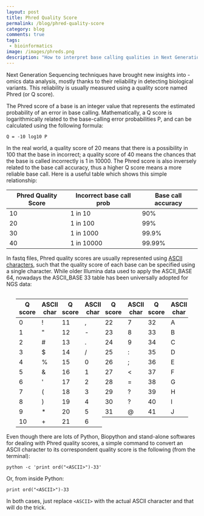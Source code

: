 ```yaml
---
layout: post
title: Phred Quality Score
permalink: /blog/phred-quality-score
category: blog
comments: true
tags: 
 - bioinformatics
image: /images/phreds.png
description: "How to interpret base calling qualities in Next Generation Sequencing data."
---
```


Next Generation Sequencing techniques have brought new insights into -omics data analysis, mostly thanks to their reliability in detecting biological variants. This reliability is usually measured using a quality score named Phred (or Q score).  

The Phred score of a base is an integer value that represents the estimated probability of an error in base calling. Mathematically, a Q score is logarithmically related to the base-calling error probabilities P, and can be calculated using the following formula:  

```
Q = -10 log10 P
```  

In the real world, a quality score of 20 means that there is a possibility in 100 that the base in incorrect; a quality score of 40 means the chances that the base is called incorrectly is 1 in 10000. The Phred score is also inversely related to the base call accuracy, thus a higher Q score means a more reliable base call. Here is a useful table which shows this simple relationship:  

Phred Quality Score | Incorrect base call prob | Base call accuracy 
--- | --- | --- 
10 | 1 in 10 | 90% 
20 | 1 in 100 | 99% 
30 | 1 in 1000 | 99.9% 
40 | 1 in 10000 | 99.99% 

In fastq files, Phred quality scores are usually represented using [ASCII characters](https://en.wikipedia.org/wiki/ASCII), such that the quality score of each base can be specified using a single character. While older Illumina data used to apply the ASCII_BASE 64, nowadays the ASCII_BASE 33 table has been universally adopted for NGS data:  


<div style="width: 100%">
<div style="width: 5%; float: left;">&nbsp;</div>
<div style="width: 22.5%; float: left;">
<table>
<thead>
<tr>
<th>Q score</th>
<th>ASCII char</th>
</tr>
</thead>
<tbody>
<tr>
<td>0</td>
<td>!</td>
</tr>
<tr>
<td>1</td>
<td>"</td>
</tr>
<tr>
<td>2</td>
<td>#</td>
</tr>
<tr>
<td>3</td>
<td>$</td>
</tr>
<tr>
<td>4</td>
<td>%</td>
</tr>
<tr>
<td>5</td>
<td>&amp;</td>
</tr>
<tr>
<td>6</td>
<td>'</td>
</tr>
<tr>
<td>7</td>
<td>(</td>
</tr>
<tr>
<td>8</td>
<td>)</td>
</tr>
<tr>
<td>9</td>
<td>*</td>
</tr>
<tr>
<td>10</td>
<td>+</td>
</tr>
</tbody>
</table>
</div>
<div style="width: 22.5%; float: left;">
<table>
<thead>
<tr>
<th>Q score</th>
<th>ASCII char</th>
</tr>
</thead>
<tbody>
<tr>
<td>11</td>
<td>,</td>
</tr>
<tr>
<td>12</td>
<td>-</td>
</tr>
<tr>
<td>13</td>
<td>.</td>
</tr>
<tr>
<td>14</td>
<td>/</td>
</tr>
<tr>
<td>15</td>
<td>0</td>
</tr>
<tr>
<td>16</td>
<td>1</td>
</tr>
<tr>
<td>17</td>
<td>2</td>
</tr>
<tr>
<td>18</td>
<td>3</td>
</tr>
<tr>
<td>19</td>
<td>4</td>
</tr>
<tr>
<td>20</td>
<td>5</td>
</tr>
<tr>
<td>21</td>
<td>6</td>
</tr>
</tbody>
</table>
</div>
<div style="width: 22.5%; float: left;">
<table>
<thead>
<tr>
<th>Q score</th>
<th>ASCII char</th>
</tr>
</thead>
<tbody>
<tr>
<td>22</td>
<td>7</td>
</tr>
<tr>
<td>23</td>
<td>8</td>
</tr>
<tr>
<td>24</td>
<td>9</td>
</tr>
<tr>
<td>25</td>
<td>:</td>
</tr>
<tr>
<td>26</td>
<td>;</td>
</tr>
<tr>
<td>27</td>
<td>&lt;</td>
</tr>
<tr>
<td>28</td>
<td>=</td>
</tr>
<tr>
<td>29</td>
<td>?</td>
</tr>
<tr>
<td>30</td>
<td>?</td>
</tr>
<tr>
<td>31</td>
<td>@</td>
</tr>
</tbody>
</table>
</div>
<div style="width: 22.5%; float: left;">
<table>
<thead>
<tr>
<th>Q score</th>
<th>ASCII char</th>
</tr>
</thead>
<tbody>
<tr>
<td>32</td>
<td>A</td>
</tr>
<tr>
<td>33</td>
<td>B</td>
</tr>
<tr>
<td>34</td>
<td>C</td>
</tr>
<tr>
<td>35</td>
<td>D</td>
</tr>
<tr>
<td>36</td>
<td>E</td>
</tr>
<tr>
<td>37</td>
<td>F</td>
</tr>
<tr>
<td>38</td>
<td>G</td>
</tr>
<tr>
<td>39</td>
<td>H</td>
</tr>
<tr>
<td>40</td>
<td>I</td>
</tr>
<tr>
<td>41</td>
<td>J</td>
</tr>
</tbody>
</table>
</div>
<div style="width: 5%; float: left;">&nbsp;</div>
</div>  
  

<p style="clear: both">Even though there are lots of Python, Biopython and stand-alone softwares for dealing with Phred quality scores, a simple command to convert an ASCII character to its correspondent quality score is the following (from the terminal):</p>  

```
python -c 'print ord("<ASCII>")-33'
```  

Or, from inside Python:  

```
print ord("<ASCII>")-33
```  

In both cases, just replace `<ASCII>` with the actual ASCII character and that will do the trick.  

